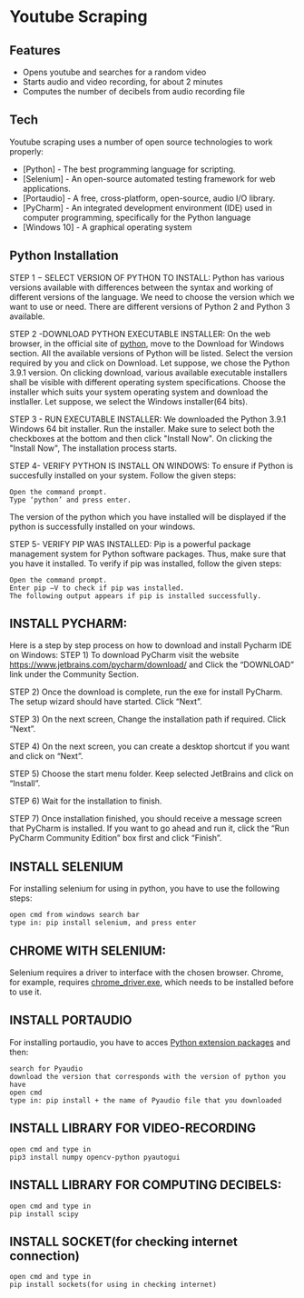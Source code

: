 # Youtube Scraping
## Features

- Opens youtube and searches for a random video
- Starts audio and video recording, for about 2 minutes
- Computes the number of decibels from audio recording file
## Tech

Youtube scraping uses a number of open source technologies to work properly:

- [Python] - The best programming language for scripting.
- [Selenium] - An open-source automated testing framework for web applications.
- [Portaudio] - A free, cross-platform, open-source, audio I/O library.
- [PyCharm] - An integrated development environment (IDE) used in computer programming, specifically for the Python language
- [Windows 10] -  A graphical operating system 
## Python Installation
STEP 1 − SELECT VERSION OF PYTHON TO INSTALL:
Python has various versions available with differences between the syntax and working of different versions of the language. We need to choose the version which we want to use or need. There are different versions of Python 2 and Python 3 available.

STEP 2 -DOWNLOAD PYTHON EXECUTABLE INSTALLER:
On the web browser, in the official site of [python](https://www.python.org/), move to the Download for Windows section.
All the available versions of Python will be listed. Select the version required by you and click on Download. Let suppose, we chose the Python 3.9.1 version.
On clicking download, various available executable installers shall be visible with different operating system specifications. Choose the installer which suits your system operating system and download the instlaller. Let suppose, we select the Windows installer(64 bits).

STEP 3 - RUN EXECUTABLE INSTALLER:
We downloaded the Python 3.9.1 Windows 64 bit installer.
Run the installer. Make sure to select both the checkboxes at the bottom and then click "Install Now".
On clicking the "Install Now", The installation process starts.

STEP 4- VERIFY PYTHON IS INSTALL ON WINDOWS:
To ensure if Python is succesfully installed on your system. Follow the given steps:

    Open the command prompt.
    Type ‘python’ and press enter.
The version of the python which you have installed will be displayed if the python is successfully installed on your windows.

STEP 5- VERIFY PIP WAS INSTALLED:
Pip is a powerful package management system for Python software packages. Thus, make sure that you have it installed.
To verify if pip was installed, follow the given steps:
```
Open the command prompt.
Enter pip –V to check if pip was installed.
The following output appears if pip is installed successfully.
```

## INSTALL PYCHARM:
Here is a step by step process on how to download and install Pycharm IDE on Windows:
STEP 1) To download PyCharm visit the website https://www.jetbrains.com/pycharm/download/ and Click the “DOWNLOAD” link under the Community Section.

STEP 2) Once the download is complete, run the exe for install PyCharm. The setup wizard should have started. Click “Next”.

STEP 3) On the next screen, Change the installation path if required. Click “Next”.

STEP 4) On the next screen, you can create a desktop shortcut if you want and click on “Next”.

STEP 5) Choose the start menu folder. Keep selected JetBrains and click on “Install”.

STEP 6) Wait for the installation to finish.

STEP 7) Once installation finished, you should receive a message screen that PyCharm is installed. If you want to go ahead and run it, click the “Run PyCharm Community Edition” box first and click “Finish”.

## INSTALL SELENIUM
For installing selenium for using in python, you have to use the following steps:
```
open cmd from windows search bar
type in: pip install selenium, and press enter
```
## CHROME WITH SELENIUM:
Selenium requires a driver to interface with the chosen browser. Chrome, for example, requires [chrome_driver.exe](https://chromedriver.storage.googleapis.com/index.html?path=96.0.4664.18/), which needs to be installed before to use it.

## INSTALL PORTAUDIO
For installing portaudio, you have to acces [Python extension packages](https://www.lfd.uci.edu/~gohlke/pythonlibs/) and then:
```
search for Pyaudio
download the version that corresponds with the version of python you have
open cmd
type in: pip install + the name of Pyaudio file that you downloaded
```

## INSTALL LIBRARY FOR VIDEO-RECORDING
```
open cmd and type in
pip3 install numpy opencv-python pyautogui
```
## INSTALL LIBRARY FOR COMPUTING DECIBELS:
```
open cmd and type in
pip install scipy
```

## INSTALL SOCKET(for checking internet connection)
```
open cmd and type in
pip install sockets(for using in checking internet)
```
